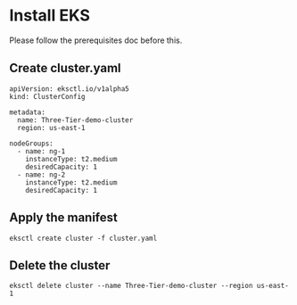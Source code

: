 # Install EKS

Please follow the prerequisites doc before this.

## Create cluster.yaml

```
apiVersion: eksctl.io/v1alpha5
kind: ClusterConfig

metadata:
  name: Three-Tier-demo-cluster
  region: us-east-1

nodeGroups:
  - name: ng-1
    instanceType: t2.medium
    desiredCapacity: 1
  - name: ng-2
    instanceType: t2.medium
    desiredCapacity: 1
```

## Apply the manifest

```
eksctl create cluster -f cluster.yaml

```

## Delete the cluster

```
eksctl delete cluster --name Three-Tier-demo-cluster --region us-east-1
```
